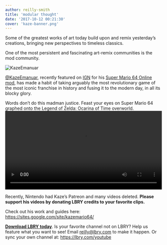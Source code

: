 ```yaml
---
author: reilly-smith
title: 'modular thought'
date: '2017-10-12 00:21:30'
cover: 'kaze-banner.png'
---
```

Some of the greatest works of art today build upon and remix yesterday’s creations, bringing new perspectives to timeless classics.

One of the most persistent and fascinating art-remix communities is the mod community.

![KazeEmanuar](/img/news/kaze-inline.jpg)

[@KazeEmanuar](https://open.lbry.com/%40KazeEmanuar), recently featured on [IGN](open.lbry.com/@IGNonLBRY) for his [Super Mario 64 Online mod](http://www.ign.com/articles/2017/09/13/fan-made-super-mario-64-brings-online-play), has made a habit of taking arguably the most revolutionary game of the most iconic franchise in history and fusing it to the modern day, in all its blocky glory.

Words don’t do this madman justice. Feast your eyes on Super Mario 64 graphed onto the Legend of Zelda: Ocarina of Time overworld.
<video width="100%" controls src="https://spee.ch/6a0eb0bd494c4715697623bda13c4f824c19b792/zelda-mario-64-crossover-hyrule-field.mp4"/></video>

Recently, Nintendo had Kaze’s Patreon and many videos deleted. **Please support his videos by donating LBRY credits to your favorite clips.**

Check out his work and guides here: https://sites.google.com/site/kazemario64/

**[Download LBRY today](https://lbry.com/get)**. Is your favorite channel not on LBRY? Help us feature what you want to see! Email reilly@lbry.com to make it happen. Or sync your own channel at: https://lbry.com/youtube
